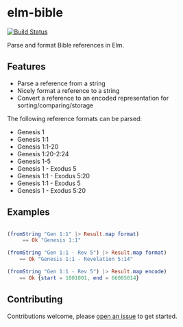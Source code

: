 # elm-bible

[![Build Status](https://semaphoreci.com/api/v1/monty5811/elm-bible/branches/master/badge.svg)](https://semaphoreci.com/monty5811/elm-bible)

Parse and format Bible references in Elm.

## Features

- Parse a reference from a string
- Nicely format a reference to a string
- Convert a reference to an encoded representation for sorting/comparing/storage

The following reference formats can be parsed:

 - Genesis 1
 - Genesis 1:1
 - Genesis 1:1-20
 - Genesis 1:20-2:24
 - Genesis 1-5
 - Genesis 1 - Exodus 5
 - Genesis 1:1 - Exodus 5:20
 - Genesis 1:1 - Exodus 5
 - Genesis 1 - Exodus 5:20

## Examples

```elm

(fromString "Gen 1:1" |> Result.map format)
     == Ok "Genesis 1:1" 

(fromString "Gen 1:1 - Rev 5") |> Result.map format)
    == Ok "Genesis 1:1 - Revelation 5:14" 

(fromString "Gen 1:1 - Rev 5") |> Result.map encode) 
    == Ok {start = 1001001, end = 66005014}

```

## Contributing

Contributions welcome, please [open an issue](https://github.com/monty5811/elm-bible/issues/new) to get started.

